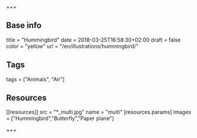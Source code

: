 +++

## Base info
title = "Hummingbird"
date = 2018-03-25T16:58:30+02:00
draft = false
color = "yellow"
url = "/en/illustrations/hummingbird/"

## Tags
tags = ["Animals", "Air"]

## Resources
[[resources]]
  src = "*_multi.jpg"
  name = "multi"
 [resources.params]
    images = ["Hummingbird","Butterfly","Paper plane"]

+++

